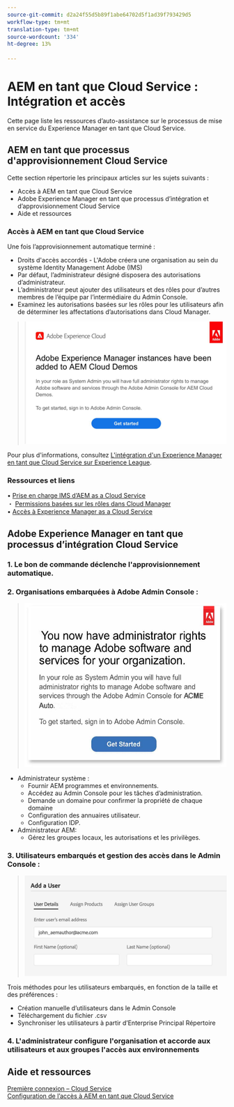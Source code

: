 ```yaml
---
source-git-commit: d2a24f55d5b89f1abe64702d5f1ad39f793429d5
workflow-type: tm+mt
translation-type: tm+mt
source-wordcount: '334'
ht-degree: 13%

---
```

# AEM en tant que Cloud Service : Intégration et accès

Cette page liste les ressources d’auto-assistance sur le processus de mise en service du Experience Manager en tant que Cloud Service.

## AEM en tant que processus d&#39;approvisionnement Cloud Service

Cette section répertorie les principaux articles sur les sujets suivants :

* Accès à AEM en tant que Cloud Service
* Adobe Experience Manager en tant que processus d’intégration et d’approvisionnement Cloud Service
* Aide et ressources


### Accès à AEM en tant que Cloud Service

Une fois l’approvisionnement automatique terminé :

* Droits d&#39;accès accordés - L&#39;Adobe créera une organisation au sein du système Identity Management Adobe (IMS)
* Par défaut, l’administrateur désigné disposera des autorisations d’administrateur.
* L’administrateur peut ajouter des utilisateurs et des rôles pour d’autres membres de l’équipe par l’intermédiaire du Admin Console.
* Examinez les autorisations basées sur les rôles pour les utilisateurs afin de déterminer les affectations d’autorisations dans Cloud Manager.

> ![processview.jpg](./assets/processOverview.jpg)


Pour plus d&#39;informations, consultez [L&#39;intégration d&#39;un Experience Manager en tant que Cloud Service sur Experience League](https://experienceleague.adobe.com/docs/experience-manager-cloud-service/onboarding/home.html?lang=en).

### Ressources et liens

• [Prise en charge IMS d’AEM as a Cloud Service](https://experienceleague.adobe.com/docs/experience-manager-cloud-service/security/ims-support.html?lang=fr)\
・ [Permissions basées sur les rôles dans Cloud Manager](https://experienceleague.adobe.com/docs/experience-manager-cloud-service/onboarding/what-is-required/role-based-permissions.html?lang=en#what-is-required)\
• [Accès à Experience Manager as a Cloud Service](https://experienceleague.adobe.com/docs/experience-manager-cloud-service/onboarding/getting-access/navigation.html?lang=en#getting-access)


## Adobe Experience Manager en tant que processus d’intégration Cloud Service

### 1. Le bon de commande déclenche l&#39;approvisionnement automatique.

### 2. Organisations embarquées à Adobe Admin Console :

>   ![processview2.jpg](./assets/processOverview2.jpg)
* Administrateur système :
   * Fournir AEM programmes et environnements.
   * Accédez au Admin Console pour les tâches d’administration.
   * Demande un domaine pour confirmer la propriété de chaque domaine
   * Configuration des annuaires utilisateur.
   * Configuration IDP.
* Administrateur AEM:
   * Gérez les groupes locaux, les autorisations et les privilèges.

### 3. Utilisateurs embarqués et gestion des accès dans le Admin Console :

>   ![processview3.jpg](./assets/processOverview3.jpg)

Trois méthodes pour les utilisateurs embarqués, en fonction de la taille et des préférences :
* Création manuelle d’utilisateurs dans le Admin Console
* Téléchargement du fichier .csv
* Synchroniser les utilisateurs à partir d’Enterprise Principal
Répertoire

### 4. L&#39;administrateur configure l&#39;organisation et accorde aux utilisateurs et aux groupes l&#39;accès aux environnements

## Aide et ressources

[Première connexion – Cloud Service](https://experienceleague.adobe.com/docs/experience-manager-cloud-service/onboarding/getting-access/cloud-service-programs/first-time-login.html#getting-access)\
[Configuration de l’accès à AEM en tant que Cloud Service](https://experienceleague.adobe.com/docs/experience-manager-learn/cloud-service/accessing/overview.html?lang=en#accessing)